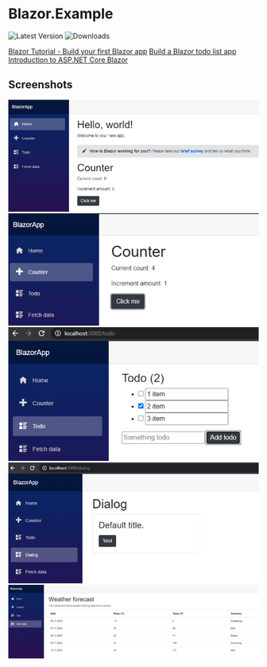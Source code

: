 # Blazor.Example

![Latest Version](https://img.shields.io/github/release/DamianMorozov/Blazor.Example.svg)
![Downloads](https://img.shields.io/github/downloads/DamianMorozov/Blazor.Example/total.svg)

[Blazor Tutorial - Build your first Blazor app](https://dotnet.microsoft.com/learn/aspnet/blazor-tutorial/install)
[Build a Blazor todo list app](https://docs.microsoft.com/en-us/aspnet/core/tutorials/build-a-blazor-app?view=aspnetcore-3.1)
[Introduction to ASP.NET Core Blazor](https://docs.microsoft.com/en-us/aspnet/core/blazor/)

## Screenshots

![](Assets/localhost_home.png?raw=true)
![](Assets/localhost_counter.png?raw=true)
![](Assets/localhost_todo.png?raw=true)
![](Assets/localhost_dialog.png?raw=true)
![](Assets/localhost_fetchdata.png?raw=true)
